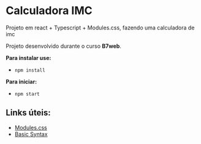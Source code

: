 # Calculadora IMC

Projeto em react + Typescript + Modules.css, fazendo uma calculadora de imc

Projeto desenvolvido durante o curso <b>B7web</b>.

<b>Para instalar use:</b> 
- `npm install`

<b>Para iniciar:</b> 
- `npm start`

## Links úteis:

- [Modules.css](https://github.com/css-modules/css-modules)
- [Basic Syntax](https://www.markdownguide.org/basic-syntax)


